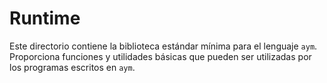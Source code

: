# Runtime

Este directorio contiene la biblioteca estándar mínima para el lenguaje `aym`. Proporciona funciones y utilidades básicas que pueden ser utilizadas por los programas escritos en `aym`.
